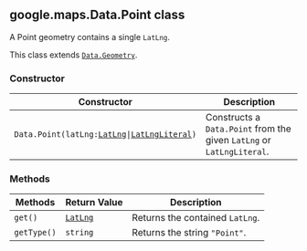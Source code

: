 <h2 id="Data.Point">
google.maps.Data.Point
class
</h2><p>A Point geometry contains a single <code>LatLng</code>.</p><p>This class extends
<code><a href="https://github.com/amenadiel/google-maps-documentation/blob/master/docs/google.maps.Data.Geometry.md">Data.Geometry</a></code>.
</p><h3 id="devsite_header_34">Constructor</h3><table summary="class Data.Point - Constructor" width="100%">
<thead>
<tr><th>Constructor</th>
<th>Description</th>
</tr></thead>
<tbody>
<tr>
<td><code>Data.Point(latLng:<a href="https://github.com/amenadiel/google-maps-documentation/blob/master/docs/google.maps.LatLng.md">LatLng</a>|<a href="https://github.com/amenadiel/google-maps-documentation/blob/master/docs/google.maps.LatLngLiteral.md">LatLngLiteral</a>)</code></td>
<td>Constructs a <code>Data.Point</code> from the given <code>LatLng</code> or <code>LatLngLiteral</code>.</td>
</tr>
</tbody>
</table><h3 id="devsite_header_35">Methods</h3><table summary="class Data.Point - Methods" width="100%">
<thead>
<tr><th>Methods</th>
<th>Return Value</th>
<th>Description</th>
</tr></thead>
<tbody>
<tr>
<td><code>get()</code></td>
<td><code><a href="https://github.com/amenadiel/google-maps-documentation/blob/master/docs/google.maps.LatLng.md">LatLng</a></code></td>
<td>Returns the contained <code>LatLng</code>.</td>
</tr>
<tr>
<td><code>getType()</code></td>
<td><code>string</code></td>
<td>Returns the string <code>"Point"</code>.</td>
</tr>
</tbody>
</table>